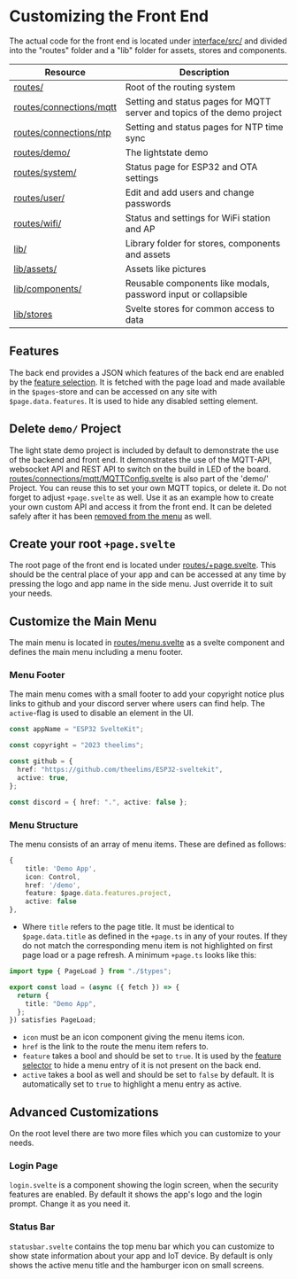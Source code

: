 # Customizing the Front End

The actual code for the front end is located under [interface/src/](https://github.com/theelims/ESP32-sveltekit/tree/main/interface/src) and divided into the "routes" folder and a "lib" folder for assets, stores and components.

| Resource                                                                                                               | Description                                                             |
| ---------------------------------------------------------------------------------------------------------------------- | ----------------------------------------------------------------------- |
| [routes/](https://github.com/theelims/ESP32-sveltekit/tree/main/interface/src/routes/)                                 | Root of the routing system                                              |
| [routes/connections/mqtt](https://github.com/theelims/ESP32-sveltekit/blob/main/interface/src/routes/connections/mqtt) | Setting and status pages for MQTT server and topics of the demo project |
| [routes/connections/ntp](https://github.com/theelims/ESP32-sveltekit/blob/main/interface/src/routes/connections/ntp)   | Setting and status pages for NTP time sync                              |
| [routes/demo/](https://github.com/theelims/ESP32-sveltekit/blob/main/interface/src/routes/demo/)                       | The lightstate demo                                                     |
| [routes/system/](https://github.com/theelims/ESP32-sveltekit/blob/main/interface/src/routes/system/)                   | Status page for ESP32 and OTA settings                                  |
| [routes/user/](https://github.com/theelims/ESP32-sveltekit/blob/main/interface/src/routes/user/)                       | Edit and add users and change passwords                                 |
| [routes/wifi/](https://github.com/theelims/ESP32-sveltekit/blob/main/interface/src/routes/wifi/)                       | Status and settings for WiFi station and AP                             |
| [lib/](https://github.com/theelims/ESP32-sveltekit/blob/main/interface/src/lib/)                                       | Library folder for stores, components and assets                        |
| [lib/assets/](https://github.com/theelims/ESP32-sveltekit/blob/main/interface/src/lib/assets/)                         | Assets like pictures                                                    |
| [lib/components/](https://github.com/theelims/ESP32-sveltekit/blob/main/interface/src/lib/components/)                 | Reusable components like modals, password input or collapsible          |
| [lib/stores](https://github.com/theelims/ESP32-sveltekit/blob/main/interface/src/lib/stores/)                          | Svelte stores for common access to data                                 |

## Features

The back end provides a JSON which features of the back end are enabled by the [feature selection](buildprocess.md#selecting-features). It is fetched with the page load and made available in the `$pages`-store and can be accessed on any site with `$page.data.features`. It is used to hide any disabled setting element.

## Delete `demo/` Project

The light state demo project is included by default to demonstrate the use of the backend and front end. It demonstrates the use of the MQTT-API, websocket API and REST API to switch on the build in LED of the board. [routes/connections/mqtt/MQTTConfig.svelte](https://github.com/theelims/ESP32-sveltekit/blob/main/interface/src/routes/connections/mqtt/MQTTConfig.svelte) is also part of the 'demo/' Project. You can reuse this to set your own MQTT topics, or delete it. Do not forget to adjust `+page.svelte` as well. Use it as an example how to create your own custom API and access it from the front end. It can be deleted safely after it has been [removed from the menu](#adapt-the-menu) as well.

## Create your root `+page.svelte`

The root page of the front end is located under [routes/+page.svelte](https://github.com/theelims/ESP32-sveltekit/tree/main/interface/src/routes/+page.svelte). This should be the central place of your app and can be accessed at any time by pressing the logo and app name in the side menu. Just override it to suit your needs.

## Customize the Main Menu

The main menu is located in [routes/menu.svelte](https://github.com/theelims/ESP32-sveltekit/tree/main/interface/src/routes/menu.svelte) as a svelte component and defines the main menu including a menu footer.

### Menu Footer

The main menu comes with a small footer to add your copyright notice plus links to github and your discord server where users can find help. The `active`-flag is used to disable an element in the UI.

```ts
const appName = "ESP32 SvelteKit";

const copyright = "2023 theelims";

const github = {
  href: "https://github.com/theelims/ESP32-sveltekit",
  active: true,
};

const discord = { href: ".", active: false };
```

### Menu Structure

The menu consists of an array of menu items. These are defined as follows:

```ts
{
    title: 'Demo App',
    icon: Control,
    href: '/demo',
    feature: $page.data.features.project,
    active: false
},
```

- Where `title` refers to the page title. It must be identical to `$page.data.title` as defined in the `+page.ts` in any of your routes. If they do not match the corresponding menu item is not highlighted on first page load or a page refresh. A minimum `+page.ts` looks like this:

```ts
import type { PageLoad } from "./$types";

export const load = (async ({ fetch }) => {
  return {
    title: "Demo App",
  };
}) satisfies PageLoad;
```

- `icon` must be an icon component giving the menu items icon.
- `href` is the link to the route the menu item refers to.
- `feature` takes a bool and should be set to `true`. It is used by the [feature selector](#features) to hide a menu entry of it is not present on the back end.
- `active` takes a bool as well and should be set to `false` by default. It is automatically set to `true` to highlight a menu entry as active.

## Advanced Customizations

On the root level there are two more files which you can customize to your needs.

### Login Page

`login.svelte` is a component showing the login screen, when the security features are enabled. By default it shows the app's logo and the login prompt. Change it as you need it.

### Status Bar

`statusbar.svelte` contains the top menu bar which you can customize to show state information about your app and IoT device. By default is only shows the active menu title and the hamburger icon on small screens.
